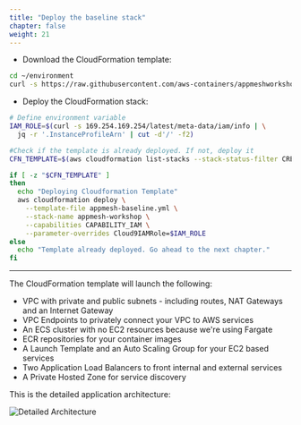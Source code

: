 ```yaml
---
title: "Deploy the baseline stack"
chapter: false
weight: 21
---
```


* Download the CloudFormation template:

```bash
cd ~/environment
curl -s https://raw.githubusercontent.com/aws-containers/appmeshworkshop/master/templates/appmesh-baseline.yml -o appmesh-baseline.yml
```

* Deploy the CloudFormation stack:

```bash
# Define environment variable
IAM_ROLE=$(curl -s 169.254.169.254/latest/meta-data/iam/info | \
  jq -r '.InstanceProfileArn' | cut -d'/' -f2)

#Check if the template is already deployed. If not, deploy it
CFN_TEMPLATE=$(aws cloudformation list-stacks --stack-status-filter CREATE_COMPLETE UPDATE_COMPLETE | jq -c '.StackSummaries[].StackName | select( . == "appmesh-workshop" )')

if [ -z "$CFN_TEMPLATE" ]
then
  echo "Deploying Cloudformation Template"
  aws cloudformation deploy \
    --template-file appmesh-baseline.yml \
    --stack-name appmesh-workshop \
    --capabilities CAPABILITY_IAM \
    --parameter-overrides Cloud9IAMRole=$IAM_ROLE
else
  echo "Template already deployed. Go ahead to the next chapter."
fi
```

___

The CloudFormation template will launch the following:

- VPC with private and public subnets - including routes, NAT Gateways and an Internet Gateway
- VPC Endpoints to privately connect your VPC to AWS services
- An ECS cluster with no EC2 resources because we're using Fargate
- ECR repositories for your container images
- A Launch Template and an Auto Scaling Group for your EC2 based services
- Two Application Load Balancers to front internal and external services
- A Private Hosted Zone for service discovery

This is the detailed application architecture:

![Detailed Architecture](/images/app_mesh_architecture/AppMeshWorkshop.png)
